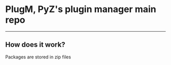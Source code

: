 # PlugM, PyZ's plugin manager main repo

- - -

## How does it work?

Packages are stored in zip files